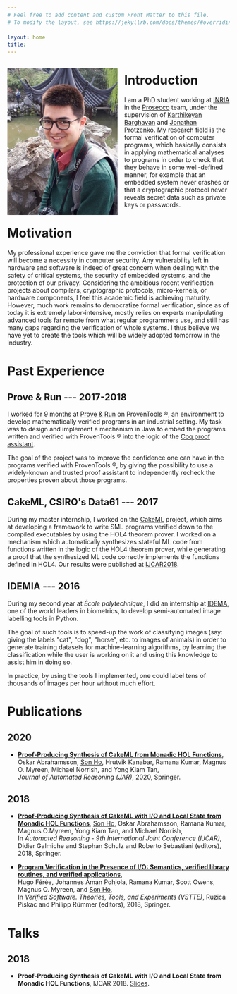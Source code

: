 ```yaml
---
# Feel free to add content and custom Front Matter to this file.
# To modify the layout, see https://jekyllrb.com/docs/themes/#overriding-theme-defaults

layout: home
title:
---
```


<!--- ![](profile_picture.jpg) --->

<img src="profile_picture.jpg"
     alt="Profile picture"
     width="250"
     style="float: left; margin-top: 15px; margin-right: 15px; margin-bottom: 0px" />

# Introduction

I am a PhD student working at [INRIA](https://www.inria.fr/fr/centre-inria-de-paris) in
the [Prosecco](https://prosecco.gforge.inria.fr/) team, under the supervision of
[Karthikeyan Barghavan](https://prosecco.gforge.inria.fr/personal/karthik/) and [Jonathan
Protzenko](https://jonathan.protzenko.fr/). My research field is the formal verification
of computer programs, which basically consists in applying mathematical analyses to
programs in order to check that they behave in some well-defined manner, for example that
an embedded system never crashes or that a cryptographic protocol never reveals secret
data such as private keys or passwords.

# Motivation

My professional experience gave me the conviction that formal verification will become a
necessity in computer security. Any vulnerability left in hardware and software is indeed
of great concern when dealing with the safety of critical systems, the security of
embedded systems, and the protection of our privacy. Considering the ambitious recent
verification projects about compilers, cryptographic protocols, micro-kernels, or hardware
components, I feel this academic field is achieving maturity. However, much work remains
to democratize formal verification, since as of today it is extremely labor-intensive,
mostly relies on experts manipulating advanced tools far remote from what regular
programmers use, and still has many gaps regarding the verification of whole systems. I
thus believe we have yet to create the tools which will be widely adopted tomorrow in the
industry.

# Past Experience

## Prove & Run			---		2017-2018

I worked for 9 months at [Prove & Run](https://www.provenrun.com/) on ProvenTools ®, an
environment to develop mathematically verified programs in an industrial setting.
My task was to design and implement a mechanism in Java to embed the
programs written and verified with ProvenTools ® into the logic of the [Coq proof
assistant](https://coq.inria.fr/).

The goal of the project was to improve the confidence one can have in the programs
verified with ProvenTools ®, by
giving the possibility to use a widely-known and trusted proof assistant to independently
recheck the properties proven about those programs.

## CakeML, CSIRO's Data61			---			2017

During my master internship, I worked on the [CakeML](https://cakeml.org/) project, which aims at developing a
framework to write SML programs verified down to the compiled executables by using the
HOL4 theorem prover. I worked on a mechanism which automatically synthesizes stateful ML
code from functions written in the logic of the HOL4 theorem prover, while generating a proof
that the synthesized ML code correctly implements the functions defined in HOL4. Our
results were published at [IJCAR2018](https://cakeml.org/ijcar18.pdf).

## IDEMIA			---			2016

During my second year at *École polytechnique*, I did an internship at [IDEMA](https://www.idemia.com),
one of the world leaders in biometrics, to develop semi-automated image labelling tools in
Python.

The goal of such tools is to speed-up the work of classifying images (say: giving the
labels "cat", "dog", "horse", etc. to images of animals) in order to generate training datasets
for machine-learning algorithms, by learning the classification while the user is
working on it and using this knowledge to assist him in doing so.

In practice, by using the tools I implemented, one could label tens of thousands of images
per hour without much effort.

# Publications

## 2020

* [**Proof-Producing Synthesis of CakeML from Monadic HOL Functions**](https://rdcu.be/b4FrU),  
  Oskar Abrahamsson, <ins>Son Ho</ins>, Hrutvik Kanabar, Ramana Kumar, Magnus O. Myreen, Michael Norrish, and Yong Kiam Tan,  
  *Journal of Automated Reasoning (JAR)*, 2020, Springer.

## 2018

* [**Proof-Producing Synthesis of CakeML with I/O and Local State from Monadic HOL Functions**](https://cakeml.org/ijcar18.pdf),
  <ins>Son Ho</ins>, Oskar Abrahamsson, Ramana Kumar, Magnus O.Myreen, Yong Kiam Tan, and Michael Norrish,  
  In *Automated Reasoning - 9th International Joint Conference (IJCAR)*, Didier Galmiche and Stephan Schulz and Roberto Sebastiani (editors), 2018, Springer.  


* [**Program Verification in the Presence of I/O: Semantics, verified library routines, and verified applications**](https://cakeml.org/vstte18.pdf),  
  Hugo Férée, Johannes Åman Pohjola, Ramana Kumar, Scott Owens, Magnus O. Myreen, and <ins>Son Ho</ins>,  
  In *Verified Software. Theories, Tools, and Experiments (VSTTE)*, Ruzica Piskac and Philipp Rümmer (editors), 2018, Springer.

# Talks

## 2018

* **Proof-Producing Synthesis of CakeML with I/O and Local State from Monadic HOL Functions**, IJCAR 2018. [Slides](https://easychair.org/smart-slide/slide/vkLp#).